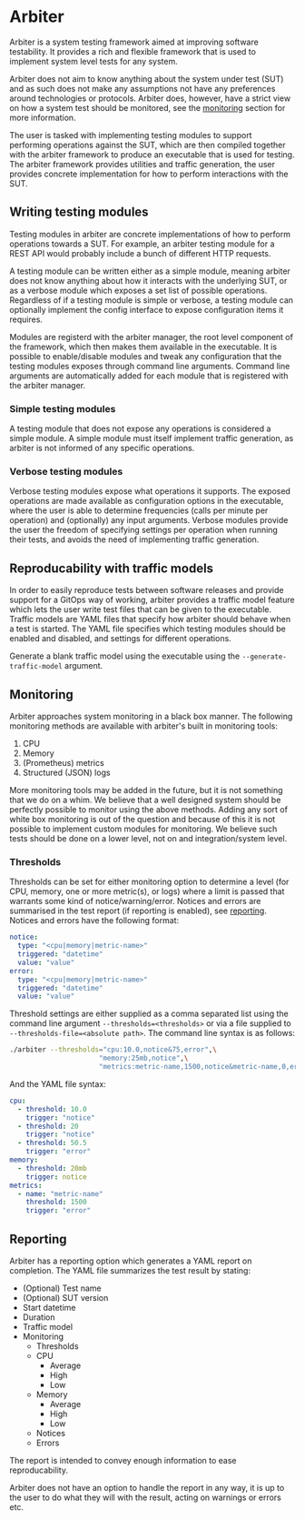 # Arbiter

Arbiter is a system testing framework aimed at improving software testability. It provides a rich and flexible framework that is used to implement system level tests for any system.

Arbiter does not aim to know anything about the system under test (SUT) and as such does not make any assumptions not have any preferences around technologies or protocols. Arbiter does, however, have a strict view on how a system test should be monitored, see the [monitoring](#Monitoring) section for more information. 

The user is tasked with implementing testing modules to support performing operations against the SUT, which are then compiled together with the arbiter framework to produce an executable that is used for testing. The arbiter framework provides utilities and traffic generation, the user provides concrete implementation for how to perform interactions with the SUT.

## Writing testing modules

Testing modules in arbiter are concrete implementations of how to perform operations towards a SUT. For example, an arbiter testing module for a REST API would probably include a bunch of different HTTP requests. 

A testing module can be written either as a simple module, meaning arbiter does not know anything about how it interacts with the underlying SUT, or as a verbose module which exposes a set list of possible operations. Regardless of if a testing module is simple or verbose, a testing module can optionally implement the config interface to expose configuration items it requires.

Modules are registerd with the arbiter manager, the root level component of the framework, which then makes them available in the executable. It is possible to enable/disable modules and tweak any configuration that the testing modules exposes through command line arguments. Command line arguments are automatically added for each module that is registered with the arbiter manager.

### Simple testing modules

A testing module that does not expose any operations is considered a simple module. A simple module must itself implement traffic generation, as arbiter is not informed of any specific operations.

### Verbose testing modules

Verbose testing modules expose what operations it supports. The exposed operations are made available as configuration options in the executable, where the user is able to determine frequencies (calls per minute per operation) and (optionally) any input arguments. Verbose modules provide the user the freedom of specifying settings per operation when running their tests, and avoids the need of implementing traffic generation.

## Reproducability with traffic models

In order to easily reproduce tests between software releases and provide support for a GitOps way of working, arbiter provides a traffic model feature which lets the user write test files that can be given to the executable. Traffic models are YAML files that specify how arbiter should behave when a test is started. The YAML file specifies which testing modules should be enabled and disabled, and settings for different operations.

Generate a blank traffic model using the executable using the `--generate-traffic-model` argument.

## Monitoring

Arbiter approaches system monitoring in a black box manner. The following monitoring methods are available with arbiter's built in monitoring tools:

 1. CPU
 2. Memory
 3. (Prometheus) metrics
 4. Structured (JSON) logs

More monitoring tools may be added in the future, but it is not something that we do on a whim. We believe that a well designed system should be perfectly possible to monitor using the above methods. Adding any sort of white box monitoring is out of the question and because of this it is not possible to implement custom modules for monitoring. We believe such tests should be done on a lower level, not on and integration/system level.

### Thresholds

Thresholds can be set for either monitoring option to determine a level (for CPU, memory, one or more metric(s), or logs) where a limit is passed that warrants some kind of notice/warning/error. Notices and errors are summarised in the test report (if reporting is enabled), see [reporting](#Reporting). Notices and errors have the following format:

```yaml
notice:
  type: "<cpu|memory|metric-name>"
  triggered: "datetime"
  value: "value"
error:
  type: "<cpu|memory|metric-name>"
  triggered: "datetime"
  value: "value"
```

Threshold settings are either supplied as a comma separated list using the command line argument `--thresholds=<thresholds>` or via a file supplied to `--thresholds-file=<absolute path>`. The command line syntax is as follows:

```bash
./arbiter --thresholds="cpu:10.0,notice&75,error",\
                      "memory:25mb,notice",\
                      "metrics:metric-name,1500,notice&metric-name,0,error"
```

And the YAML file syntax:

```yaml
cpu:
  - threshold: 10.0
    trigger: "notice"
  - threshold: 20
    trigger: "notice"
  - threshold: 50.5
    trigger: "error"
memory:
  - threshold: 20mb
    trigger: notice
metrics:
  - name: "metric-name"
    threshold: 1500
    trigger: "error"
```

## Reporting

Arbiter has a reporting option which generates a YAML report on completion. The YAML file summarizes the test result by stating:

 - (Optional) Test name
 - (Optional) SUT version
 - Start datetime
 - Duration
 - Traffic model
 - Monitoring
   - Thresholds
   - CPU
     - Average
     - High
     - Low
   - Memory
     - Average
     - High
     - Low
   - Notices
   - Errors

The report is intended to convey enough information to ease reproducability.

Arbiter does not have an option to handle the report in any way, it is up to the user to do what they will with the result, acting on warnings or errors etc. 

